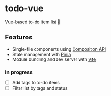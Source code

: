# todo-vue

Vue-based to-do item list :vulcan_salute:

## Features

- Single-file components using [Composition API](https://vuejs.org/api/sfc-script-setup.html)
- State management with [Pinia](https://pinia.vuejs.org/)
- Module bundling and dev server with [Vite](https://vitejs.dev/)

### In progress

- [ ] Add tags to to-do items
- [ ] Filter list by tags and status
